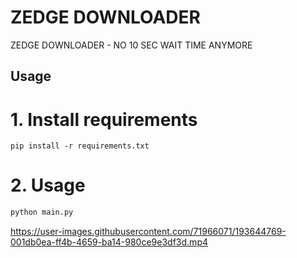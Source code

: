 # ZEDGE DOWNLOADER

ZEDGE DOWNLOADER - NO 10 SEC WAIT TIME ANYMORE


## Usage

# 1. Install requirements 
```
pip install -r requirements.txt
```

# 2. Usage 
```python
python main.py
```


https://user-images.githubusercontent.com/71966071/193644769-001db0ea-ff4b-4659-ba14-980ce9e3df3d.mp4


